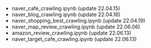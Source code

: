 
+ naver_cafe_crawling.ipynb (update 22.04.15)
+ naver_blog_crawling.ipynb (update 22.04.16)
+ naver_shopping_best_crawling.ipynb (update 22.04.19)
+ naver_map_review_crawling.ipynb (update 22.06.06)
+ amazon_review_crawling.ipynb (update 22.06.13)
+ naver_target_cafe_crawling.ipynb (update 22.06.13)
